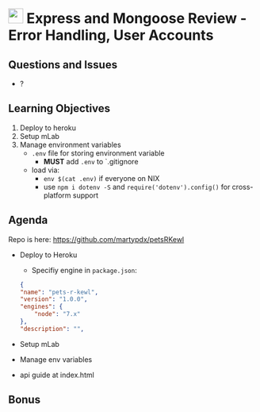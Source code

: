 <img src="https://cloud.githubusercontent.com/assets/478864/22186847/68223ce6-e0b1-11e6-8a62-0e3edc96725e.png" width=30> Express and Mongoose Review - Error Handling, User Accounts
===

## Questions and Issues

* ?

## Learning Objectives

1. Deploy to heroku
1. Setup mLab
1. Manage environment variables
	* `.env` file for storing environment variable
		* **MUST** add `.env` to `.gitignore
	* load via:
		* `env $(cat .env)` if everyone on NIX
		* use `npm i dotenv -S` and `require('dotenv').config()` for 
		cross-platform support

## Agenda

Repo is here: https://github.com/martypdx/petsRKewl

* Deploy to Heroku
	* Specifiy engine in `package.json`:
	```json
	{
	"name": "pets-r-kewl",
	"version": "1.0.0",
	"engines": {
		"node": "7.x"
	},
	"description": "",
	```

* Setup mLab
* Manage env  variables
* api guide at index.html

## Bonus